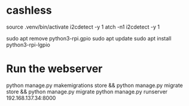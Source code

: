 # cashless

source .venv/bin/activate
i2cdetect -y 1
atch -n1 i2cdetect -y 1



sudo apt remove python3-rpi.gpio
sudo apt update
sudo apt install python3-rpi-lgpio


# Run the webserver
python manage.py makemigrations store &&  python manage.py migrate store &&  python manage.py migrate
python manage.py runserver 192.168.137.34:8000 